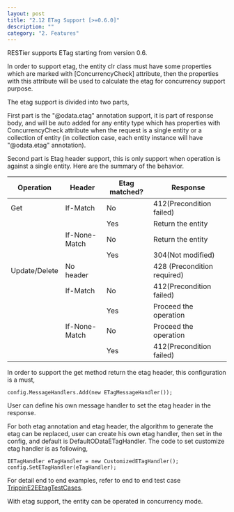 ```yaml
---
layout: post
title: "2.12 ETag Support [>=0.6.0]"
description: ""
category: "2. Features"
---
```


RESTier supports ETag starting from version 0.6.

In order to support etag, the entity clr class must have some properties which are marked with [ConcurrencyCheck] attribute, then the properties with this attribute will be used to calculate the etag for concurrency support purpose.

The etag support is divided into two parts,

First part is the "@odata.etag" annotation support, it is part of response body, and will be auto added for any entity type which has properties with ConcurrencyCheck attribute when the request is a single entity or a collection of entity (in collection case, each entity instance will have "@odata.etag" annotation).

Second part is Etag header support, this is only support when operation is against a single entity. Here are the summary of the behavior.

| Operation       | Header          | Etag matched? | Response                    |
|-----------------|-----------------|---------------|-----------------------------|
| Get             | If-Match        | No            | 412(Precondition failed)    |
|                 |                 | Yes           | Return the entity           |
|                 | If-None-Match   | No            | Return the entity           |
|                 |                 | Yes           | 304(Not modified)           |
| Update/Delete   | No header       |               | 428 (Precondition required) |
|                 | If-Match        | No            | 412(Precondition failed)    |
|                 |                 | Yes           | Proceed the operation       |
|                 | If-None-Match   | No            | Proceed the operation       |
|                 |                 | Yes           | 412(Precondition failed)    |

In order to support the get method return the etag header, this configuration is a must,

	config.MessageHandlers.Add(new ETagMessageHandler());

User can define his own message handler to set the etag header in the response.

For both etag annotation and etag header, the algorithm to generate the etag can be replaced, user can create his own etag handler, then set in the config, and default is DefaultODataETagHandler. The code to set customize etag handler is as following,

    IETagHandler eTagHandler = new CustomizedETagHandler();
    config.SetETagHandler(eTagHandler);

For detail end to end examples, refer to end to end test case [TrippinE2EEtagTestCases](https://github.com/OData/RESTier/blob/master/test/ODataEndToEnd/Microsoft.OData.Service.Sample.Tests/TrippinE2EEtagTestCases.cs).

With etag support, the entity can be operated in concurrency mode.
